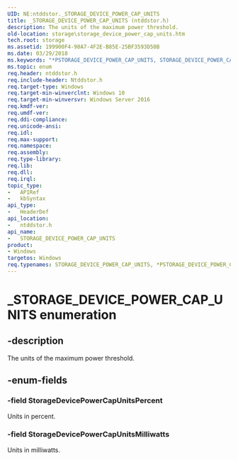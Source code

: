 ```yaml
---
UID: NE:ntddstor._STORAGE_DEVICE_POWER_CAP_UNITS
title: _STORAGE_DEVICE_POWER_CAP_UNITS (ntddstor.h)
description: The units of the maximum power threshold.
old-location: storage\storage_device_power_cap_units.htm
tech.root: storage
ms.assetid: 199900F4-90A7-4F2E-B85E-25BF3593D50B
ms.date: 03/29/2018
ms.keywords: "*PSTORAGE_DEVICE_POWER_CAP_UNITS, STORAGE_DEVICE_POWER_CAP_UNITS, STORAGE_DEVICE_POWER_CAP_UNITS enumeration [Storage Devices], StorageDevicePowerCapUnitsMilliwatts, StorageDevicePowerCapUnitsPercent, _STORAGE_DEVICE_POWER_CAP_UNITS, ntddstor/STORAGE_DEVICE_POWER_CAP_UNITS, ntddstor/StorageDevicePowerCapUnitsMilliwatts, ntddstor/StorageDevicePowerCapUnitsPercent, storage.storage_device_power_cap_units"
ms.topic: enum
req.header: ntddstor.h
req.include-header: Ntddstor.h
req.target-type: Windows
req.target-min-winverclnt: Windows 10
req.target-min-winversvr: Windows Server 2016
req.kmdf-ver: 
req.umdf-ver: 
req.ddi-compliance: 
req.unicode-ansi: 
req.idl: 
req.max-support: 
req.namespace: 
req.assembly: 
req.type-library: 
req.lib: 
req.dll: 
req.irql: 
topic_type:
-	APIRef
-	kbSyntax
api_type:
-	HeaderDef
api_location:
-	ntddstor.h
api_name:
-	STORAGE_DEVICE_POWER_CAP_UNITS
product:
- Windows
targetos: Windows
req.typenames: STORAGE_DEVICE_POWER_CAP_UNITS, *PSTORAGE_DEVICE_POWER_CAP_UNITS
---
```


# _STORAGE_DEVICE_POWER_CAP_UNITS enumeration


## -description


The units of the maximum power threshold.


## -enum-fields




### -field StorageDevicePowerCapUnitsPercent

Units in percent.


### -field StorageDevicePowerCapUnitsMilliwatts

Units in milliwatts.

